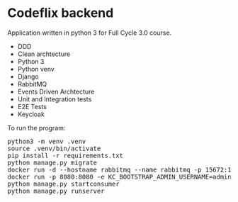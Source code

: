 # Codeflix backend

Application written in python 3 for Full Cycle 3.0 course.
- DDD
- Clean archtecture
- Python 3
- Python venv
- Django
- RabbitMQ
- Events Driven Archtecture
- Unit and Integration tests
- E2E Tests
- Keycloak


To run the program:
<pre>
python3 -m venv .venv
source .venv/bin/activate
pip install -r requirements.txt
python manage.py migrate
docker run -d --hostname rabbitmq --name rabbitmq -p 15672:15672 -p 5672:5672 rabbitmq:3-management
docker run -p 8080:8080 -e KC_BOOTSTRAP_ADMIN_USERNAME=admin -e KC_BOOTSTRAP_ADMIN_PASSWORD=admin quay.io/keycloak/keycloak:26.2.4 start-dev
python manage.py startconsumer
python manage.py runserver
</pre>
